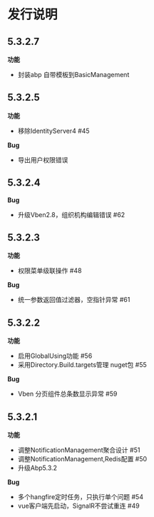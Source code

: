 # 发行说明

## 5.3.2.7

**功能**

* 封装abp 自带模板到BasicManagement

## 5.3.2.5

**功能**

* 移除IdentityServer4 #45

**Bug**

* 导出用户权限错误

## 5.3.2.4

**Bug**

* 升级Vben2.8，组织机构编辑错误 #62

## 5.3.2.3

**功能**

* 权限菜单级联操作 #48

**Bug**

* 统一参数返回值过滤器，空指针异常 #61

## 5.3.2.2

**功能**

* 启用GlobalUsing功能 #56
* 采用Directory.Build.targets管理 nuget包 #55


**Bug**

* Vben 分页组件总条数显示异常 #59

## 5.3.2.1

**功能**

* 调整NotificationManagement聚合设计 #51
* 调整NotificationManagement,Redis配置 #50
* 升级Abp5.3.2


**Bug**

* 多个hangfire定时任务，只执行单个问题 #54
* vue客户端先启动，SignalR不尝试重连 #49
